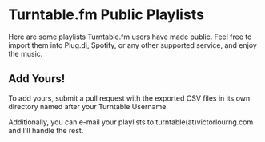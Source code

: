 Turntable.fm Public Playlists
=========

Here are some playlists Turntable.fm users have made public. Feel free to import them into Plug.dj, Spotify, or any other supported service, and enjoy the music.

## Add Yours!

To add yours, submit a pull request with the exported CSV files in its own directory named after your Turntable Username.

Additionally, you can e-mail your playlists to turntable(at)victorlourng.com and I'll handle the rest.
